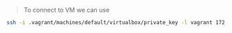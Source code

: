 > To connect to VM we can use

```sh
ssh -i .vagrant/machines/default/virtualbox/private_key -l vagrant 172.16.1.100
``` 